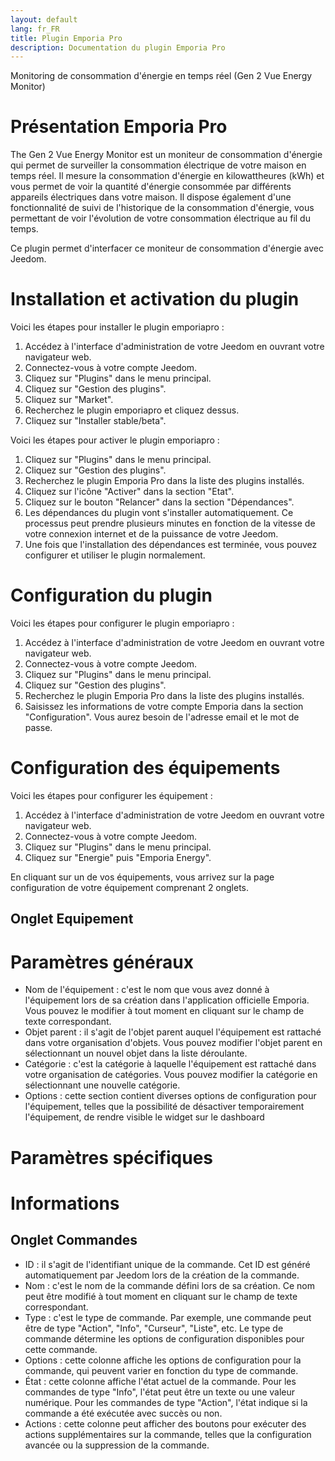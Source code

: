 ```yaml
---
layout: default
lang: fr_FR
title: Plugin Emporia Pro
description: Documentation du plugin Emporia Pro
---
```


Monitoring de consommation d'énergie en temps réel (Gen 2 Vue Energy Monitor)

Présentation Emporia Pro
========================
The Gen 2 Vue Energy Monitor est un moniteur de consommation d'énergie qui permet de surveiller la consommation électrique de votre maison en temps réel. Il mesure la consommation d'énergie en kilowattheures (kWh) et vous permet de voir la quantité d'énergie consommée par différents appareils électriques dans votre maison. Il dispose également d'une fonctionnalité de suivi de l'historique de la consommation d'énergie, vous permettant de voir l'évolution de votre consommation électrique au fil du temps.

Ce plugin permet d'interfacer ce moniteur de consommation d'énergie avec Jeedom.

Installation et activation du plugin
====================================

Voici les étapes pour installer le plugin emporiapro :

1. Accédez à l'interface d'administration de votre Jeedom en ouvrant votre navigateur web.
2. Connectez-vous à votre compte Jeedom.
3. Cliquez sur "Plugins" dans le menu principal.
4. Cliquez sur "Gestion des plugins".
5. Cliquez sur "Market".
6. Recherchez le plugin emporiapro et cliquez dessus.
7. Cliquez sur "Installer stable/beta".

Voici les étapes pour activer le plugin emporiapro :

1. Cliquez sur "Plugins" dans le menu principal.
2. Cliquez sur "Gestion des plugins".
3. Recherchez le plugin Emporia Pro dans la liste des plugins installés.
4. Cliquez sur l'icône "Activer" dans la section "Etat".
5. Cliquez sur le bouton "Relancer" dans la section "Dépendances".
6. Les dépendances du plugin vont s'installer automatiquement. Ce processus peut prendre plusieurs minutes en fonction de la vitesse de votre connexion internet et de la puissance de votre Jeedom.
7. Une fois que l'installation des dépendances est terminée, vous pouvez configurer et utiliser le plugin normalement.

Configuration du plugin
=======================

Voici les étapes pour configurer le plugin emporiapro :

1. Accédez à l'interface d'administration de votre Jeedom en ouvrant votre navigateur web.
2. Connectez-vous à votre compte Jeedom.
3. Cliquez sur "Plugins" dans le menu principal.
4. Cliquez sur "Gestion des plugins".
5. Recherchez le plugin Emporia Pro dans la liste des plugins installés.
6. Saisissez les informations de votre compte Emporia dans la section "Configuration". Vous aurez besoin de l'adresse email et le mot de passe.

Configuration des équipements
=============================

Voici les étapes pour configurer les équipement :

1. Accédez à l'interface d'administration de votre Jeedom en ouvrant votre navigateur web.
2. Connectez-vous à votre compte Jeedom.
3. Cliquez sur "Plugins" dans le menu principal.
4. Cliquez sur "Energie" puis "Emporia Energy".

En cliquant sur un de vos équipements, vous arrivez sur la page configuration de votre équipement comprenant 2 onglets.

Onglet Equipement
-----------------

# Paramètres généraux

- Nom de l'équipement : c'est le nom que vous avez donné à l'équipement lors de sa création dans l'application officielle Emporia. Vous pouvez le modifier à tout moment en cliquant sur le champ de texte correspondant.
- Objet parent : il s'agit de l'objet parent auquel l'équipement est rattaché dans votre organisation d'objets. Vous pouvez modifier l'objet parent en sélectionnant un nouvel objet dans la liste déroulante.
- Catégorie : c'est la catégorie à laquelle l'équipement est rattaché dans votre organisation de catégories. Vous pouvez modifier la catégorie en sélectionnant une nouvelle catégorie.
- Options : cette section contient diverses options de configuration pour l'équipement, telles que la possibilité de désactiver temporairement l'équipement, de rendre visible le widget sur le dashboard

# Paramètres spécifiques

# Informations

Onglet Commandes
----------------

- ID : il s'agit de l'identifiant unique de la commande. Cet ID est généré automatiquement par Jeedom lors de la création de la commande.
- Nom : c'est le nom de la commande défini lors de sa création. Ce nom peut être modifié à tout moment en cliquant sur le champ de texte correspondant.
- Type : c'est le type de commande. Par exemple, une commande peut être de type "Action", "Info", "Curseur", "Liste", etc. Le type de commande détermine les options de configuration disponibles pour cette commande.
- Options : cette colonne affiche les options de configuration pour la commande, qui peuvent varier en fonction du type de commande.
- État : cette colonne affiche l'état actuel de la commande. Pour les commandes de type "Info", l'état peut être un texte ou une valeur numérique. Pour les commandes de type "Action", l'état indique si la commande a été exécutée avec succès ou non.
- Actions : cette colonne peut afficher des boutons pour exécuter des actions supplémentaires sur la commande, telles que la configuration avancée ou la suppression de la commande.
